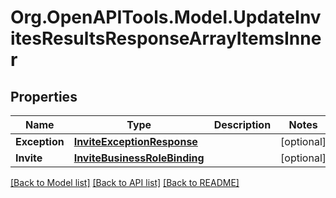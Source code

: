 # Org.OpenAPITools.Model.UpdateInvitesResultsResponseArrayItemsInner

## Properties

Name | Type | Description | Notes
------------ | ------------- | ------------- | -------------
**Exception** | [**InviteExceptionResponse**](InviteExceptionResponse.md) |  | [optional] 
**Invite** | [**InviteBusinessRoleBinding**](InviteBusinessRoleBinding.md) |  | [optional] 

[[Back to Model list]](../README.md#documentation-for-models) [[Back to API list]](../README.md#documentation-for-api-endpoints) [[Back to README]](../README.md)

